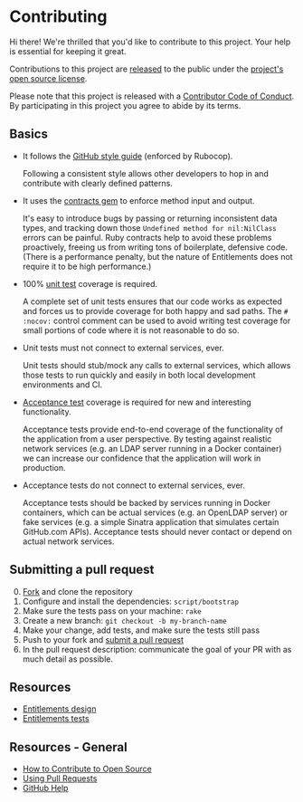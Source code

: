 # Contributing

[fork]: https://github.com/github/entitlements-app/fork
[pr]: https://github.com/github/entitlements-app/compare
[style]: https://github.com/styleguide/ruby
[code-of-conduct]: CODE_OF_CONDUCT.md

Hi there! We're thrilled that you'd like to contribute to this project. Your help is essential for keeping it great.

Contributions to this project are [released](https://help.github.com/articles/github-terms-of-service/#6-contributions-under-repository-license) to the public under the [project's open source license](LICENSE.md).

Please note that this project is released with a [Contributor Code of Conduct][code-of-conduct]. By participating in this project you agree to abide by its terms.

## Basics

- It follows the [GitHub style guide](https://github.com/github/rubocop-github/blob/master/STYLEGUIDE.md) (enforced by Rubocop).

    Following a consistent style allows other developers to hop in and contribute with clearly defined patterns.

- It uses the [contracts gem](https://github.com/egonSchiele/contracts.ruby) to enforce method input and output.

    It's easy to introduce bugs by passing or returning inconsistent data types, and tracking down those `Undefined method for nil:NilClass` errors can be painful. Ruby contracts help to avoid these problems proactively, freeing us from writing tons of boilerplate, defensive code. (There is a performance penalty, but the nature of Entitlements does not require it to be high performance.)

- 100% [unit test](#unit-tests) coverage is required.

    A complete set of unit tests ensures that our code works as expected and forces us to provide coverage for both happy and sad paths. The `# :nocov:` control comment can be used to avoid writing test coverage for small portions of code where it is not reasonable to do so.

- Unit tests must not connect to external services, ever.

    Unit tests should stub/mock any calls to external services, which allows those tests to run quickly and easily in both local development environments and CI.

- [Acceptance test](#acceptance-tests) coverage is required for new and interesting functionality.

    Acceptance tests provide end-to-end coverage of the functionality of the application from a user perspective. By testing against realistic network services (e.g. an LDAP server running in a Docker container) we can increase our confidence that the application will work in production.

- Acceptance tests do not connect to external services, ever.

    Acceptance tests should be backed by services running in Docker containers, which can be actual services (e.g. an OpenLDAP server) or fake services (e.g. a simple Sinatra application that simulates certain GitHub.com APIs). Acceptance tests should never contact or depend on actual network services.

## Submitting a pull request

0. [Fork][fork] and clone the repository
0. Configure and install the dependencies: `script/bootstrap`
0. Make sure the tests pass on your machine: `rake`
0. Create a new branch: `git checkout -b my-branch-name`
0. Make your change, add tests, and make sure the tests still pass
0. Push to your fork and [submit a pull request][pr]
0. In the pull request description: communicate the goal of your PR with as much detail as possible.

## Resources

- [Entitlements design](docs/design.md)
- [Entitlements tests](docs/tests.md)

## Resources - General

- [How to Contribute to Open Source](https://opensource.guide/how-to-contribute/)
- [Using Pull Requests](https://help.github.com/articles/about-pull-requests/)
- [GitHub Help](https://help.github.com)
